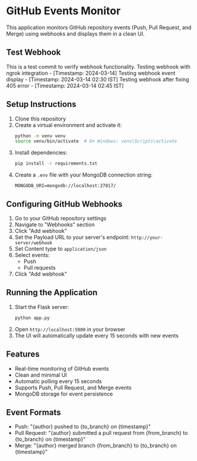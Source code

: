# GitHub Events Monitor

This application monitors GitHub repository events (Push, Pull Request, and Merge) using webhooks and displays them in a clean UI.

## Test Webhook

This is a test commit to verify webhook functionality.
Testing webhook with ngrok integration - [Timestamp: 2024-03-14]
Testing webhook event display - [Timestamp: 2024-03-14 02:30 IST]
Testing webhook after fixing 405 error - [Timestamp: 2024-03-14 02:45 IST]

## Setup Instructions

1. Clone this repository
2. Create a virtual environment and activate it:
   ```bash
   python -m venv venv
   source venv/bin/activate  # On Windows: venv\Scripts\activate
   ```
3. Install dependencies:
   ```bash
   pip install -r requirements.txt
   ```
4. Create a `.env` file with your MongoDB connection string:
   ```
   MONGODB_URI=mongodb://localhost:27017/
   ```

## Configuring GitHub Webhooks

1. Go to your GitHub repository settings
2. Navigate to "Webhooks" section
3. Click "Add webhook"
4. Set the Payload URL to your server's endpoint: `http://your-server/webhook`
5. Set Content type to `application/json`
6. Select events:
   - Push
   - Pull requests
7. Click "Add webhook"

## Running the Application

1. Start the Flask server:
   ```bash
   python app.py
   ```
2. Open `http://localhost:5000` in your browser
3. The UI will automatically update every 15 seconds with new events

## Features

- Real-time monitoring of GitHub events
- Clean and minimal UI
- Automatic polling every 15 seconds
- Supports Push, Pull Request, and Merge events
- MongoDB storage for event persistence

## Event Formats

- Push: "{author} pushed to {to_branch} on {timestamp}"
- Pull Request: "{author} submitted a pull request from {from_branch} to {to_branch} on {timestamp}"
- Merge: "{author} merged branch {from_branch} to {to_branch} on {timestamp}" 